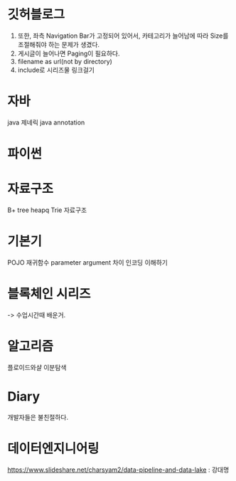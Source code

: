 # 깃허블로그
1. 또한, 좌측 Navigation Bar가 고정되어 있어서, 카테고리가 늘어남에 따라 Size를조절해줘야 하는 문제가 생겼다.
2. 게시글이 늘어나면 Paging이 필요하다.
3. filename as url(not by directory)
4. include로 시리즈물 링크걸기

# 자바
java 제네릭
java annotation

# 파이썬


# 자료구조
B+ tree
heapq
Trie 자료구조

# 기본기
POJO
재귀함수
parameter argument 차이
인코딩 이해하기

# 블록체인 시리즈
-> 수업시간때 배운거.



# 알고리즘
플로이드와샬
이분탐색

# Diary
개발자들은 불친절하다.

# 데이터엔지니어링
https://www.slideshare.net/charsyam2/data-pipeline-and-data-lake : 강대명
